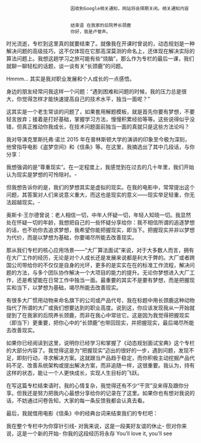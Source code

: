 
                            
                            因收到Google相关通知，网站将会择期关闭。相关通知内容
                            
                            
                            结束语 在我家的后院养长颈鹿
                            你好，我是卢誉声。

时光流逝，专栏到这里真的就要结束了。就像我在开课时曾说的，动态规划是一种解决问题的高级技巧，这不仅体现在它那高深莫测的命名上，还体现在解决实际的算法问题上。我想这趟学习之旅可能有些“烧脑”，那么作为专栏的最后一课，我们就聊一聊轻松的话题，谈一谈有关“长颈鹿”的问题。

Hmmm… 其实是我对职业发展和个人成长的一点感悟。

身边的朋友经常问我这样一个问题：“遇到困难和问题的时候，我的压力总是很大，你觉得怎样才能快速提高自己的技术水平，独当一面呢？”

这其实是一个老生常谈的问题了，如果套用解题模板，就是首先你要有梦想，不要轻言放弃；接着是打好基础，掌握学习方法，慢慢积累经验等等。这些说得似乎没错，但真正推动你我成长，在技术问题面前独当一面的真就只是这些方法论吗？

我对导演克里斯托弗·诺兰 2015 年在普林斯顿大学的演讲的印象至今极为深刻，他曾指导电影《盗梦空间》和《信条》等。在这里，我摘选出了其中几段话，与你分享：


我想强调的是“尊重现实”。在一定程度上，我感觉到在过去的几十年里，我们开始认为现实是梦想的可怜陪衬。-

但我想告诉你的是，我们的梦想其实是虚拟的现实。在我的电影中，常常提出这个问题，其答案对人们来说意义重大，而这也是现实的意义——现实举足轻重，你无法超越现实。-

奥斯卡·王尔德曾说：老人相信一切，中年人怀疑一切，年轻人知晓一切。我显然处在怀疑一切的年龄，我想把自己的一些怀疑分享给你：我不相信所谓的追逐梦想的话，也不劝你去追求梦想，我希望你能把握现实，即当下。把握现实并非以梦想为代价，而是以梦想为基础，你要竭尽所能去改善现实。


那从我们专栏的核心应用场景——“大厂算法面试”来说，对于大多数人而言，拥有在大厂工作的经历，无论是对个人成长还是发展来说都是利大于弊的。大厂或者跨国公司带给你的不仅仅是自身的光环，更多的是实实在在的标准工作流程，解决问题的方法，与多个团队协作解决一个大项目的能力的提升。无论你梦想进入大厂工作，还是希望能在日常工作中独当一面。最重要的其实不是要有梦想，而是把握现实和当下，以梦想为基础，竭尽所能去改善现实。



有很多大厂惯用动物来命名旗下的公司或产品代号，我在标题中用长颈鹿这种动物指代了所谓的大厂或我们想要达到的职业高度。说到这，你应该发现我从一开始就提到了在我家的后院养长颈鹿，而非在我心中常驻它。这是因为我觉得把握现实（即当下）更重要，把你心中的“长颈鹿”也带回现实，并把握现实，最后竭尽所能去改善现实。

如果你已经阅读到这里，说明你已经学习和掌握了《动态规划面试宝典》这个专栏的大部分内容了。我觉得这是为“把握现实”迈出的很好的一步，遇到问题，发现不足，即刻行动，寻求解决方案。这就跟当产品趋于稳定，而你积极主动挖掘产品代码不足、改善系统架构或提出解决方案，而非追随一样，这很重要。我认为，持有这样的状态，能让一个人更快成长，实现人生目标的飞跃。

在写这篇专栏结束语时，我的心情复杂，我觉得还有不少“干货”没来得及跟你分享。但我还是努力把我内心最想分享给你的记录在了这里。如果你也有想对我说的话，不妨通过问卷告知，大家的每一条反馈我都会认真去看。

最后，我就借用电影《信条》中的经典台词来结束我们的专栏吧：


我在整个专栏中为你穿针引线-
对我来说，这是一段美好友谊的休止-
但对你来说，这是一个新的开始-
你我的这段经历将永存 You’ll love it, you’ll see




                        
                        
                            